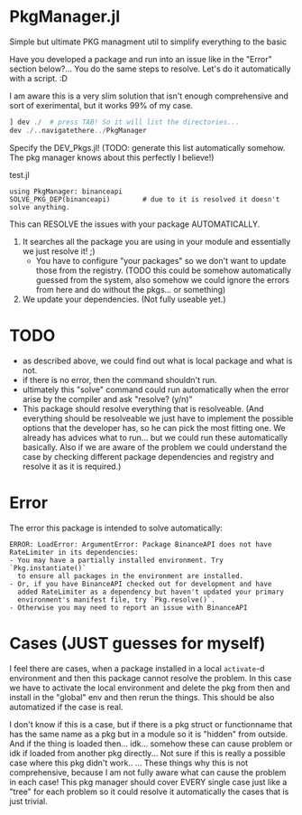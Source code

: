 # PkgManager.jl
Simple but ultimate PKG managment util to simplify everything to the basic

Have you developed a package and run into an issue like in the "Error" section below?... You do the same steps to resolve. Let's do it automatically with a script. :D

I am aware this is a very slim solution that isn't enough comprehensive and sort of exerimental, but it works 99% of my case.

```julia
] dev ./  # press TAB! So it will list the directories...
dev ./..navigatethere../PkgManager
```
Specify the DEV_Pkgs.jl! (TODO: generate this list automatically somehow. The pkg manager knows about this perfectly I believe!)

test.jl
```
using PkgManager: binanceapi
SOLVE_PKG_DEP(binanceapi)        # due to it is resolved it doesn't solve anything.
```

This can RESOLVE the issues with your package AUTOMATICALLY.
1. It searches all the package you are using in your module and essentially we just resolve it! ;)
	- You have to configure "your packages" so we don't want to update those from the registry. (TODO this could be somehow automatically guessed from the system, also somehow we could ignore the errors from here and do without the pkgs... or something)
2. We update your dependencies. (Not fully useable yet.)


# TODO
- as described above, we could find out what is local package and what is not. 
- if there is no error, then the command shouldn't run.
- ultimately this "solve" command could run automatically when the error arise by the compiler and ask "resolve? (y/n)"
- This package should resolve everything that is resolveable. (And everything should be resolveable we just have to implement the possible options that the developer has, so he can pick the most fitting one. We already has advices what to run... but we could run these automatically basically. Also if we are aware of the problem we could understand the case by checking different package dependencies and registry and resolve it as it is required.) 

# Error
The error this package is intended to solve automatically:
```
ERROR: LoadError: ArgumentError: Package BinanceAPI does not have RateLimiter in its dependencies:
- You may have a partially installed environment. Try `Pkg.instantiate()`
  to ensure all packages in the environment are installed.
- Or, if you have BinanceAPI checked out for development and have
  added RateLimiter as a dependency but haven't updated your primary
  environment's manifest file, try `Pkg.resolve()`.
- Otherwise you may need to report an issue with BinanceAPI
```

# Cases (JUST guesses for myself)

I feel there are cases, when a package installed in a local `activate`-d environment and then this package cannot resolve the problem. In  this case we have to activate the local environment and delete the pkg from then and install in the "global" env and then rerun the things. This should be also automatized if the case is real. 

I don't know if this is a case, but if there is a pkg struct or functionname that has the same name as a pkg but in a module so it is "hidden" from outside. And if the thing is loaded then... idk... somehow these can cause problem or idk if loaded from another pkg directly... Not sure if this is really a possible case where this pkg didn't work.. ... These things why this is not comprehensive, because I am not fully aware what can cause the problem in each case! This pkg manager should cover EVERY single case just like a "tree" for each problem so it could resolve it automatically the cases that is just trivial.  

